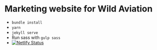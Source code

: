# Marketing website for Wild Aviation

- `bundle install`
- `yarn`
- `jekyll serve`
- Run sass with `gulp sass`
- [![Netlify Status](https://api.netlify.com/api/v1/badges/dc516c61-ba4f-4686-a67c-6eb03269dcf8/deploy-status)](https://app.netlify.com/sites/wildaviation/deploys)
